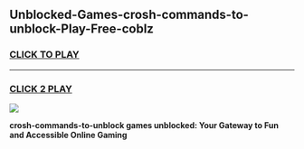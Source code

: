 
## Unblocked-Games-crosh-commands-to-unblock-Play-Free-coblz
<h3>
<a href="https://premium76.site?title=crosh-commands-to-unblock&ref=12A">CLICK TO PLAY</a></h3>
<hr>

<h3>
<a href="https://premium76.site?title=crosh-commands-to-unblock&ref=12A">CLICK 2 PLAY</a>
  
</h3>

<a href="https://premium76.site?title=crosh-commands-to-unblock&ref=12A"><img src="https://clearcache.store/games.png"></a>


**crosh-commands-to-unblock games unblocked: Your Gateway to Fun and Accessible Online Gaming**
